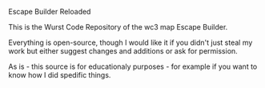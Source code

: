 Escape Builder Reloaded

This is the Wurst Code Repository of the wc3 map Escape Builder.

Everything is open-source, though I would like it if you didn't just steal my work but either 
suggest changes and additions or ask for permission.

As is - this source is for educationaly purposes - for example if you want to know how I did spedific things.